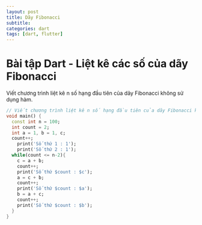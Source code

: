 ```yaml
---
layout: post
title: Dãy Fibonacci
subtitle: 
categories: dart
tags: [dart, flutter]
---
```


# Bài tập Dart - Liệt kê các số của dãy Fibonacci

Viết chương trình liệt kê n số hạng đầu tiên của dãy Fibonacci không sử dụng hàm.

```dart
// Viết chương trình liệt kê n số hạng đầu tiên của dãy Fibonacci không sử dụng hàm.
void main() {  
  const int n = 100;
  int count = 2;
  int a = 1, b = 1, c;
  count++;
    print('Số thứ 1 : 1');
    print('Số thứ 2 : 1');
  while(count <= n-2){
    c = a + b;
    count++;
    print('Số thứ $count : $c');
    a = c + b;
    count++;
    print('Số thứ $count : $a');
    b = a + c;
    count++;
    print('Số thứ $count : $b');
  }
}
```
